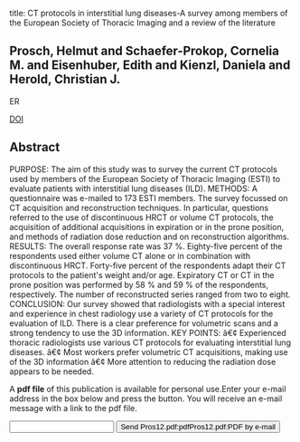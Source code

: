 title: CT protocols in interstitial lung diseases-A survey among members of the European Society of Thoracic Imaging and a review of the literature

## Prosch, Helmut and Schaefer-Prokop, Cornelia M. and Eisenhuber, Edith and Kienzl, Daniela and Herold, Christian J.
ER

<a href="https://doi.org/10.1007/s00330-012-2733-6">DOI</a>

## Abstract
PURPOSE: The aim of this study was to survey the current CT protocols used by members of the European Society of Thoracic Imaging (ESTI) to evaluate patients with interstitial lung diseases (ILD). METHODS: A questionnaire was e-mailed to 173 ESTI members. The survey focussed on CT acquisition and reconstruction techniques. In particular, questions referred to the use of discontinuous HRCT or volume CT protocols, the acquisition of additional acquisitions in expiration or in the prone position, and methods of radiation dose reduction and on reconstruction algorithms. RESULTS: The overall response rate was 37 %. Eighty-five percent of the respondents used either volume CT alone or in combination with discontinuous HRCT. Forty-five percent of the respondents adapt their CT protocols to the patient's weight and/or age. Expiratory CT or CT in the prone position was performed by 58 % and 59 % of the respondents, respectively. The number of reconstructed series ranged from two to eight. CONCLUSION: Our survey showed that radiologists with a special interest and experience in chest radiology use a variety of CT protocols for the evaluation of ILD. There is a clear preference for volumetric scans and a strong tendency to use the 3D information. KEY POINTS: â€¢ Experienced thoracic radiologists use various CT protocols for evaluating interstitial lung diseases. â€¢ Most workers prefer volumetric CT acquisitions, making use of the 3D information â€¢ More attention to reducing the radiation dose appears to be needed.

A <b>pdf file</b> of this publication is available for personal use.Enter your e-mail address in the box below and press the button. You will receive an e-mail message with a link to the pdf file.
<form action="sender.php">  <input type="text" name="email">  <input type="submit" value="Send Pros12.pdf:pdfPros12.pdf:PDF by e-mail"></form>